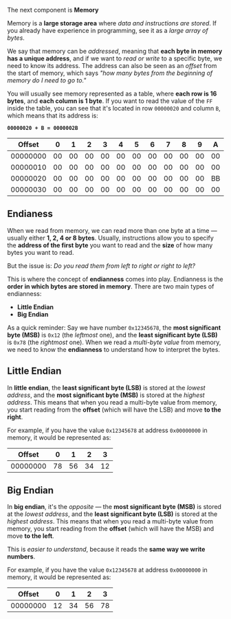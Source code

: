 The next component is **Memory**

Memory is a **large storage area** where _data and instructions are stored_.
If you already have experience in programming, see it as a _large array of bytes_.

We say that memory can be _addressed_, meaning that **each byte in memory has a unique address**, and if we
want to _read or write_ to a specific byte, we need to know its address. The address can also be seen as an
_offset_ from the start of memory, which says _"how many bytes from the beginning of memory do I need to go to."_

You will usually see memory represented as a table, where **each row is 16 bytes**, and **each column is 1 byte**.
If you want to read the value of the `FF` inside the table, you can see that it's located in row `00000020`
and column `B`, which means that its address is:

**`00000020 + B = 0000002B`**

|  Offset  |  0  |  1  |  2  |  3  |  4  |  5  |  6  |  7  |  8  |  9  |  A  |  B  |  C  |  D  |  E  |  F  |
| :------: | :-: | :-: | :-: | :-: | :-: | :-: | :-: | :-: | :-: | :-: | :-: | :-: | :-: | :-: | :-: | :-: |
| 00000000 | 00  | 00  | 00  | 00  | 00  | 00  | 00  | 00  | 00  | 00  | 00  | 00  | 00  | 00  | 00  | 00  |
| 00000010 | 00  | 00  | 00  | 00  | 00  | 00  | 00  | 00  | 00  | 00  | 00  | 00  | 00  | 00  | 00  | 00  |
| 00000020 | 00  | 00  | 00  | 00  | 00  | 00  | 00  | 00  | 00  | 00  | BB  | FF  | AA  | 00  | 00  | 00  |
| 00000030 | 00  | 00  | 00  | 00  | 00  | 00  | 00  | 00  | 00  | 00  | 00  | 00  | 00  | 00  | 00  | 00  |

## Endianess

When we read from memory, we can read more than one byte at a time — usually either **1, 2, 4 or 8 bytes**.
Usually, instructions allow you to specify the **address of the first byte** you want to read and the **size** of how
many bytes you want to read.

But the issue is: _Do you read them from left to right or right to left?_

This is where the concept of **endianness** comes into play.
Endianness is the **order in which bytes are stored in memory**.
There are two main types of endianness:

- **Little Endian**
- **Big Endian**

As a quick reminder:
Say we have number `0x12345678`, the **most significant byte (MSB)** is `0x12` (the _leftmost_ one), and the
**least significant byte (LSB)** is `0x78` (the _rightmost_ one).
When we read a _multi-byte value_ from memory, we need to know the **endianness** to understand how to interpret the
bytes.

## Little Endian

In **little endian**, the **least significant byte (LSB)** is stored at the _lowest address_, and the **most significant
byte (MSB)**
is stored at the _highest address_.
This means that when you read a multi-byte value from memory, you start reading from the **offset** (which will have the
LSB) and move **to the right**.

For example, if you have the value `0x12345678` at address `0x00000000` in memory, it would be represented as:

|  Offset  |  0  |  1  |  2  |  3  |
| :------: | :-: | :-: | :-: | :-: |
| 00000000 | 78  | 56  | 34  | 12  |

## Big Endian

In **big endian**, it's the _opposite_ — the **most significant byte (MSB)** is stored at the _lowest address_, and the
**least significant byte (LSB)** is stored at the _highest address_.
This means that when you read a multi-byte value from memory, you start reading from the **offset** (which will have the
MSB) and move **to the left**.

This is _easier to understand_, because it reads the **same way we write numbers**.

For example, if you have the value `0x12345678` at address `0x00000000` in memory, it would be represented as:

|  Offset  |  0  |  1  |  2  |  3  |
| :------: | :-: | :-: | :-: | :-: |
| 00000000 | 12  | 34  | 56  | 78  |
